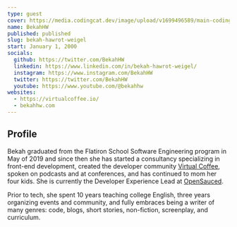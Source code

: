 ```yaml
---
type: guest
cover: https://media.codingcat.dev/image/upload/v1699496589/main-codingcatdev-photo/podcast-guest/Bekah-Weigel.png
name: BekahHW
published: published
slug: bekah-hawrot-weigel
start: January 1, 2000
socials:
  github: https://twitter.com/BekahHW
  linkedin: https://www.linkedin.com/in/bekah-hawrot-weigel/
  instagram: https://www.instagram.com/BekahHW
  twitter: https://twitter.com/BekahHW
  youtube: https://www.youtube.com/@bekahhw
websites:
  - https://virtualcoffee.io/
  - bekahhw.com
---
```


## Profile

Bekah graduated from the Flatiron School Software Engineering program in May of 2019 and since then she has started a consultancy specializing in front-end development, created the developer community [Virtual Coffee](https://virtualcoffee.io/), spoken on podcasts and at conferences, and has continued to mom her four kids. She is currently the Developer Experience Lead at [OpenSauced](https://opensauced.pizza/).

Prior to tech, she spent 10 years teaching college English, three years organizing events and community, and fully embraces being a writer of many genres: code, blogs, short stories, non-fiction, screenplay, and curriculum.

